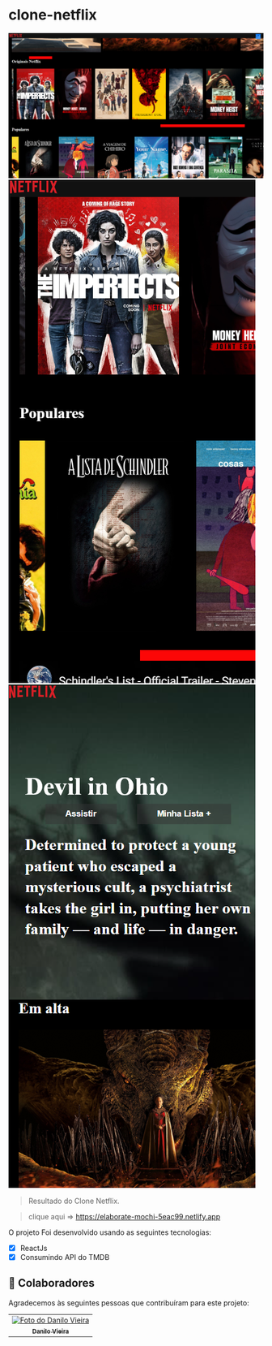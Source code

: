 # clone-netflix

<!---Esses são exemplos. Veja https://shields.io para outras pessoas ou para personalizar este conjunto de escudos. Você pode querer incluir dependências, status do projeto e informações de licença aqui--->



<img src="./clone-3.png" widht="150px" alt="print-project">
<img src="clone-1.png" widht="150px" alt="print-project">
<img src="clone-2.png" widht="150px" alt="print-project">

>Resultado do Clone Netflix.

>clique aqui => https://elaborate-mochi-5eac99.netlify.app

O projeto Foi desenvolvido usando as seguintes tecnologias:

- [x] ReactJs
- [x] Consumindo API do TMDB
## 🤝 Colaboradores

Agradecemos às seguintes pessoas que contribuíram para este projeto:

<table>
  <tr>
    <td align="center">
      <a href="https://www.linkedin.com/in/danilo-vieira-10515123a/">
        <img src="https://avatars3.githubusercontent.com/u/31936044" width="100px;" alt="Foto do Danilo Vieira"/><br>
        <sub>
          <b>Danilo Vieira</b>
        </sub>
      </a>
    </td>
</table>